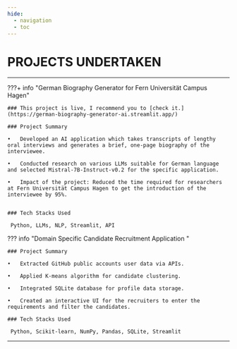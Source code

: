 ```yaml
---
hide:
  - navigation
  - toc
---
```


# PROJECTS UNDERTAKEN

---

???+ info "German Biography Generator for Fern Universität Campus Hagen"

    ### This project is live, I recommend you to [check it.](https://german-biography-generator-ai.streamlit.app/)
    
    ### Project Summary

    •	Developed an AI application which takes transcripts of lengthy oral interviews and generates a brief, one-page biography of the interviewee.

    •	Conducted research on various LLMs suitable for German language and selected Mistral-7B-Instruct-v0.2 for the specific application.

    •	Impact of the project: Reduced the time required for researchers at Fern Universität Campus Hagen to get the introduction of the interviewee by 95%. 


    ### Tech Stacks Used

     Python, LLMs, NLP, Streamlit, API

??? info "Domain Specific Candidate Recruitment Application "

    ### Project Summary

    •	Extracted GitHub public accounts user data via APIs.

    •	Applied K-means algorithm for candidate clustering.

    •	Integrated SQLite database for profile data storage.

    •	Created an interactive UI for the recruiters to enter the requirements and filter the candidates.

    ### Tech Stacks Used

     Python, Scikit-learn, NumPy, Pandas, SQLite, Streamlit
 
---

<!-- [ Back to Home](./index.md){ .md-button } -->
